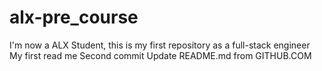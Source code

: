 # alx-pre_course
I'm now a ALX Student, this is my first repository as a full-stack engineer
My first read me
Second commit
Update README.md from GITHUB.COM
